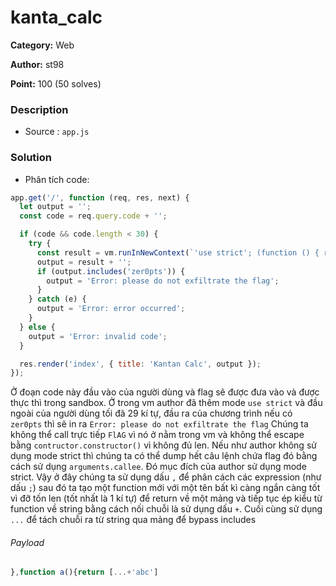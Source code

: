 kanta_calc
===
**Category:** Web

**Author:** st98

**Point:** 100 (50 solves)

### Description
- Source : `app.js`

### Solution
- Phân tích code:
```js
app.get('/', function (req, res, next) {
  let output = '';
  const code = req.query.code + '';

  if (code && code.length < 30) {
    try { 
      const result = vm.runInNewContext(`'use strict'; (function () { return ${code}; /* ${FLAG} */ })()`, Object.create(null), { timeout: 100 });
      output = result + '';
      if (output.includes('zer0pts')) {
        output = 'Error: please do not exfiltrate the flag';
      }
    } catch (e) {
      output = 'Error: error occurred';
    }
  } else {
    output = 'Error: invalid code';
  }

  res.render('index', { title: 'Kantan Calc', output });
});
```
Ở đoạn code này đầu vào của người dùng và flag sẽ được đưa vào và được thực thì trong sandbox. Ở trong vm author đã thêm mode `use strict` và đầu ngoài của người dùng tối đã 29 kí tự, đầu ra của chương trình nếu có `zer0pts` thì sẽ in ra `Error: please do not exfiltrate the flag`
Chúng ta không thể call trực tiếp `FlAG` vì nó ở nằm trong vm và không thể escape bằng `contructor.constructor()` vì không đủ len.
Nếu như author không sử dụng mode strict thì chúng ta có thể dump hết câu lệnh chứa flag đó bằng cách sử dụng `arguments.callee`. Đó mục đích của author sử dụng mode strict.
Vậy ở đây chúng ta sử dụng dấu `,` để phân cách các expression (như dấu `;`) sau đó ta tạo một function mới với một tên bất kì càng ngắn càng tốt vì đỡ tốn len (tốt nhất là 1 kí tự) để return về một mảng và tiếp tục ép kiểu từ function về string bằng cách nối chuỗi là sử dụng dấu `+`. Cuối cùng sử dụng `...` để tách chuỗi ra từ string qua mảng để bypass includes

###### Payload
```js
},function a(){return [...+'abc']
```